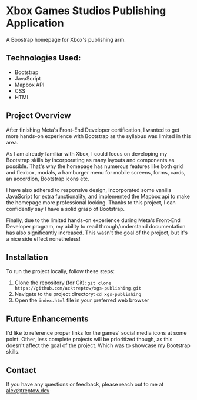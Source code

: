 # Xbox Games Studios Publishing Application

A Boostrap homepage for Xbox's publishing arm.

## Technologies Used:

- Bootstrap
- JavaScript
- Mapbox API
- CSS
- HTML

## Project Overview

After finishing Meta's Front-End Developer certification, I wanted to get more hands-on experience with Bootstrap as the syllabus was limited in this area.

As I am already familiar with Xbox, I could focus on developing my Bootstrap skills by incorporating as many layouts and components as possible. That's why the homepage has numerous features like both grid and flexbox, modals, a hamburger menu for mobile screens, forms, cards, an accordion, Bootstrap icons etc.

I have also adhered to responsive design, incorporated some vanilla JavaScript for extra functionality, and implemented the Mapbox api to make the homepage more professional looking. Thanks to this project, I can confidently say I have a solid grasp of Bootstrap.

Finally, due to the limited hands-on experience during Meta's Front-End Developer program, my ability to read through/understand documentation has also significantly increased. This wasn't the goal of the project, but it's a nice side effect nonetheless!

## Installation

To run the project locally, follow these steps:

1. Clone the repository (for Git): `git clone https://github.com/acktreptow/xgs-publishing.git`
2. Navigate to the project directory: `cd xgs-publishing`
3. Open the `index.html` file in your preferred web browser

## Future Enhancements

I'd like to reference proper links for the games' social media icons at some point. Other, less complete projects will be prioritized though, as this doesn't affect the goal of the project. Which was to showcase my Bootstrap skills.

## Contact

If you have any questions or feedback, please reach out to me at [alex@treptow.dev](mailto:alex@treptow.dev)
